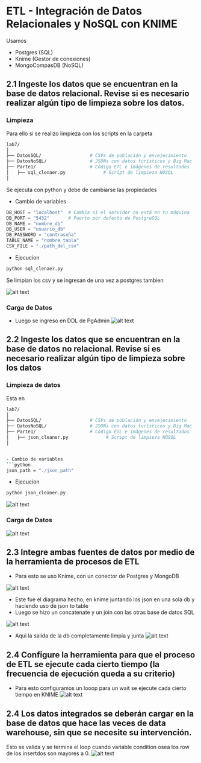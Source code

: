 # ETL - Integración de Datos Relacionales y NoSQL con KNIME

Usamos

- Postgres (SQL)
- Knime (Gestor de conexiones)
- MongoCompasDB (NoSQL) 
  

## 2.1 Ingeste los datos que se encuentran en la base de datos relacional. Revise si es necesario realizar algún tipo de limpieza sobre los datos.

### Limpieza
Para ello si se realizo limpieza con los scripts en la carpeta
```bash
lab7/
│
├── DatosSQL/                  # CSVs de población y envejecimiento
├── DatosNoSQL/                # JSONs con datos turísticos y Big Mac
├── Parte1/                    # Código ETL e imágenes de resultados
│   ├── sql_clenaer.py              # Script de limpieza NOSQL
│  
```
Se ejecuta con python y debe de cambiarse las propiedades


- Cambio de variables
```python
DB_HOST = "localhost"  # Cambia si el servidor no está en tu máquina
DB_PORT = "5432"       # Puerto por defecto de PostgreSQL
DB_NAME = "nombre_db"
DB_USER = "usuario_db"
DB_PASSWORD = "contraseña"
TABLE_NAME = "nombre_tabla"
CSV_FILE = "./path_del_csv"
```
- Ejecucion
```bash
python sql_clenaer.py
```

Se limpian los csv y se ingresan de una vez a postgres tambien

![alt text](image-2.png)

### Carga de Datos
- Luego se ingreso en DDL de PgAdmin
![alt text](image.png)


## 2.2 Ingeste los datos que se encuentran en la base de datos no relacional. Revise si es necesario realizar algún tipo de limpieza sobre los datos

### Limpieza de datos

Esta en 
```bash
lab7/
│
├── DatosSQL/                  # CSVs de población y envejecimiento
├── DatosNoSQL/                # JSONs con datos turísticos y Big Mac
├── Parte1/                    # Código ETL e imágenes de resultados
│   ├── json_cleaner.py              # Script de limpieza NOSQL
│  


- Cambio de variables
```python
json_path = "./json_path"
```

- Ejecucion
```bash
python json_cleaner.py
```

![alt text](image-3.png)

### Carga de Datos

![alt text](image-4.png)


## 2.3 Integre ambas fuentes de datos por medio de la herramienta de procesos de ETL

- Para esto se uso Knime, con un conector de Postgres y MongoDB

![alt text](image-5.png)

- Este fue el diagrama hecho, en knime juntando los json en una sola db y haciendo uso de json to table
- Luego se hizo un concatenate y un join con las otras base de datos SQL

![alt text](image-6.png)


- Aqui la salida de la db completamente limpia y junta
![alt text](image-7.png)


## 2.4 Configure la herramienta para que el proceso de ETL se ejecute cada cierto tiempo (la frecuencia de ejecución queda a su criterio)

- Para esto configuramos un looop para un wait se ejecute cada cierto tiempo en KNIME
![alt text](image-8.png)

## 2.4 Los datos integrados se deberán cargar en la base de datos que hace las veces de data warehouse, sin que se necesite su intervención.


Esto se valida y se termina el loop cuando variable condition osea los row de los insertdos son mayores a 0.
![alt text](image-9.png)

